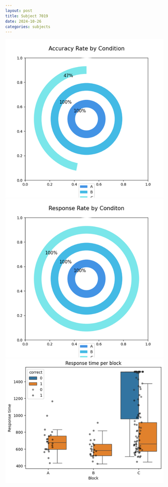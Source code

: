 ```yaml
---
layout: post
title: Subject 7019
date: 2024-10-26
categories: subjects
---
```


![](data/7019/run-23/7019_accuracy_rate.png)
![](data/7019/run-23/7019_response_rate.png)
![](data/7019/run-23/7019_rt.png)
